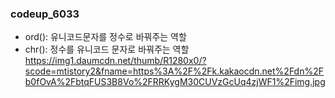 ### codeup_6033

- ord(): 유니코드문자를 정수로 바꿔주는 역할
- chr(): 정수를 유니코드 문자로 바꿔주는 역할
  https://img1.daumcdn.net/thumb/R1280x0/?scode=mtistory2&fname=https%3A%2F%2Fk.kakaocdn.net%2Fdn%2Fb0fOvA%2FbtqFUS3B8Vo%2FRRKygM30CUVzGcUq4zjWF1%2Fimg.jpg
